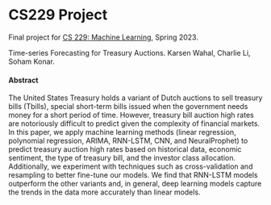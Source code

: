 # CS229 Project
Final project for [CS 229: Machine Learning](https://cs229.stanford.edu/), Spring 2023.

Time-series Forecasting for Treasury Auctions. Karsen Wahal, Charlie Li, Soham Konar.

#### Abstract
The United States Treasury holds a variant of Dutch auctions to sell treasury bills (Tbills), special short-term bills issued when the government needs money for a short period of time. However, treasury bill auction high rates are notoriously difficult to predict given the complexity of financial markets. In this paper, we apply machine learning methods (linear regression, polynomial regression, ARIMA,
RNN-LSTM, CNN, and NeuralProphet) to predict treasury auction high rates based on historical data, economic sentiment, the type of treasury bill, and the investor class allocation. Additionally, we experiment with techniques such as cross-validation and resampling to better fine-tune our models. We find that RNN-LSTM models outperform the other variants and, in general, deep learning models capture the trends in the data more accurately than linear models.
